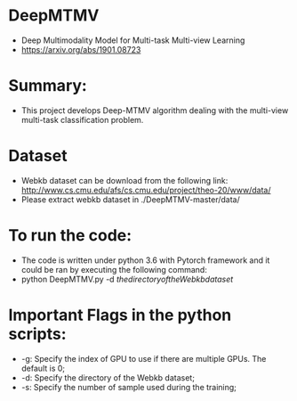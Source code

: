 # DeepMTMV
* Deep Multimodality Model for Multi-task Multi-view Learning
* https://arxiv.org/abs/1901.08723

# Summary:
* This project develops Deep-MTMV algorithm dealing with the multi-view multi-task classification problem.

# Dataset
* Webkb dataset can be download from the following link:
http://www.cs.cmu.edu/afs/cs.cmu.edu/project/theo-20/www/data/
* Please extract webkb dataset in ./DeepMTMV-master/data/

# To run the code:
* The code is written under python 3.6 with Pytorch framework and it could be ran by executing the following command:
* python DeepMTMV.py -d $the directory of the Webkb dataset$


# Important Flags in the python scripts:
* -g: Specify the index of GPU to use if there are multiple GPUs. The default is 0;
* -d: Specify the directory of the Webkb dataset;
* -s: Specify the number of sample used during the training;

